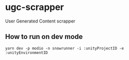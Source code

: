 # ugc-scrapper

User Generated Content scrapper

## How to run on dev mode

```shell
yarn dev -p modio -n snowrunner -i :unityProjectID -e :unityEnvironmentID
```
